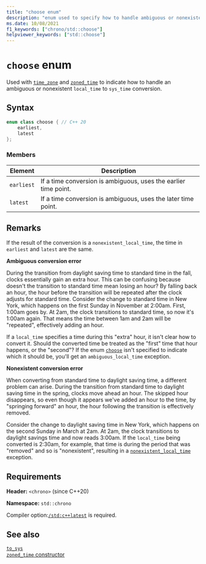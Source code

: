 ```yaml
---
title: "choose enum"
description: "enum used to specify how to handle ambiguous or nonexistent local times when resolving a time in a time zone"
ms.date: 10/08/2021
f1_keywords: ["chrono/std::choose"]
helpviewer_keywords: ["std::choose"]
---
```


# `choose` enum

Used with [`time_zone`](time-zone-class.md) and [`zoned_time`](zoned-time-class.md) to indicate how to handle an ambiguous or nonexistent `local_time` to `sys_time` conversion.

## Syntax

```cpp
enum class choose { // C++ 20
    earliest,
    latest
};
```

### Members

|Element|Description|
|-|-|
| `earliest` | If a time conversion is ambiguous, uses the earlier time point. |
| `latest` | If a time conversion is ambiguous, uses the later time point.  |

## Remarks

If the result of the conversion is a `nonexistent_local_time`, the time in `earliest` and `latest` are the same.

**Ambiguous conversion error**

During the transition from daylight saving time to standard time in the fall, clocks essentially gain an extra hour. This can be confusing because doesn't the transition to standard time mean losing an hour? By falling back an hour, the hour before the transition will be repeated after the clock adjusts for standard time. Consider the change to standard time in New York, which happens on the first Sunday in November at 2:00am. First, 1:00am goes by. At 2am, the clock transitions to standard time, so now it's 1:00am again. That means the time between 1am and 2am will be "repeated", effectively adding an hour.

If a `local_time` specifies a time during this "extra" hour, it isn't clear how to convert it. Should the converted time be treated as the "first" time that hour happens, or the "second"? If the enum [`choose`](choose-enum.md) isn't specified to indicate which it should be, you'll get an `ambiguous_local_time` exception.

**Nonexistent conversion error**

When converting from standard time to daylight saving time, a different problem can arise. During the transition from standard time to daylight saving time in the spring, clocks move ahead an hour. The skipped hour disappears, so even though it appears we've added an hour to the time, by "springing forward" an hour, the hour following the transition is effectively removed.

Consider the change to daylight saving time in New York, which happens on the second Sunday in March at 2am. At 2am, the clock transitions to daylight savings time and now reads 3:00am. If the `local_time` being converted is 2:30am, for example, that time is during the period that was "removed" and so is "nonexistent", resulting in a [`nonexistent_local_time`](nonexistent-local-time.md#example-nonexistent_local_time) exception.

## Requirements

**Header:** `<chrono>` (since C++20)

**Namespace:** `std::chrono`

Compiler option:[`/std:c++latest`](../build/reference/std-specify-language-standard-version.md) is required.

## See also

[`to_sys`](time-zone-class.md#std-chrono-time-zone-to-sys)\
[`zoned_time` constructor](zoned-time-class.md#ctor)